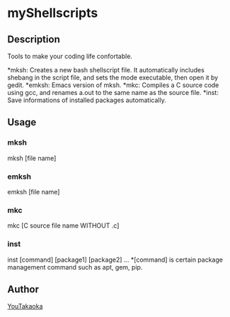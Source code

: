 # myShellscripts

## Description

Tools to make your coding life confortable.

*mksh: Creates a new bash shellscript file. It automatically includes shebang in the script file, and sets the mode executable, then open it by gedit.
*emksh: Emacs version of mksh.
*mkc: Compiles a C source code using gcc, and renames a.out to the same name as the source file.
*inst: Save informations of installed packages automatically.

## Usage

### mksh
mksh [file name]

### emksh
emksh [file name]

### mkc
mkc [C source file name WITHOUT .c]

### inst
inst [command] [package1] [package2] ...
*[command] is certain package management command such as apt, gem, pip.

## Author

[YouTakaoka](https://github.com/YouTakaoka)
